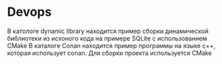 # Devops

В катологе dynamic library находится пример сборки динамической библиотеки из исхоного кода на примере SQLite с использованием CMake
В каталоге Conan находится пример программы на языке с++, которая использует conan. Для сборки проекта используется CMake
